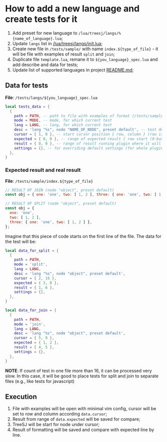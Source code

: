 # How to add a new language and create tests for it

1. Add preset for new language to `/lua/treesj/langs/%{name_of_language}.lua`;
2. Update `langs` list in [/lua/treesj/langs/init.lua](/lua/treesj/langs/init.lua);
3. Create new file in `/tests/sample/` with name `index.${type_of_file}` - it
   will be file with examples of result `split` and `join`;
4. Duplicate file `template.lua`, remane it to `${you_language}_spec.lua` and add describe and data for tests;
5. Update list of supported languages in project [README.md](/README.md);

## Data for tests

**File**: `/tests/langs/${you_language}_spec.lua`

```lua
local tests_data = {
  {
    path = PATH, -- path to file with examples of format (/tests/sample/index.${type_of_file})
    mode = MODE, -- mode, for which current test
    lang = LANG, -- lang, for which current test
    desc = 'lang "%s", node "NAME_OF_NODE", preset default', -- test describe
    cursor = { 1, 0 }, -- start cursor position { row, column } (row is 1-based index, column is 0-based)
    expected = { 0, 0 }, -- range of expected result { row start (0-based), row end (0-based, but not inclusive)}
    result = { 0, 0 }, -- range of result running plugin where it will placed { row start (0-based), row end (0-based, but not inclusive)}
    settings = {}, -- for overriding default settings (for whole plugin, no only preset. For change preset, use new _spec file)
  },
}
```

### Expected result and real result

**File**: `/tests/sample/index.${type_of_file}`

```javascript
// RESULT OF JOIN (node "object", preset default)
const obj = { one: 'one', two: [ 1, 2 ], three: { one: 'one', two: [ 1, 2 ] } };

// RESULT OF SPLIT (node "object", preset default)
const obj = {
  one: 'one',
  two: [ 1, 2 ],
  three: { one: 'one', two: [ 1, 2 ] },
};
```

Imagine that this piece of code starts on the first line of the file. The data for the test will be:

```lua
local data_for_split = {
  {
    path = PATH,
    mode = 'split',
    lang = LANG,
    desc = 'lang "%s", node "object", preset default',
    cursor = { 2, 16 },
    expected = { 3, 8 },
    result = { 1, 6 },
    settings = {},
  },
}

local data_for_join = {
  {
    path = PATH,
    mode = 'join',
    lang = LANG,
    desc = 'lang "%s", node "object", preset default',
    cursor = { 5, 9 },
    expected = { 1, 2 },
    result = { 4, 5 },
    settings = {},
  },
}
```

**NOTE**: If count of test in one file more than 16, it can be processed very slow. In this case, it will be good to place tests for split and join to separate files (e.g., like tests for javascript)

## Execution

1. File with examples will be open with minimal vim config, cursor will be set to row and column according `data.cursor`;
2. Result from range of `data.expected` will be saved for compare;
3. TreeSJ will be start for node under cursor;
4. Result of formatting will be saved and compare with expected line by line.
